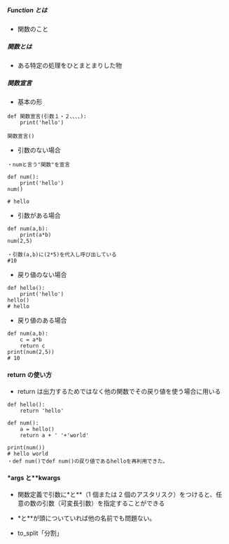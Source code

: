 ##### Function とは

- 関数のこと

##### 関数とは

- ある特定の処理をひとまとまりした物

##### 関数宣言

- 基本の形

```
def 関数宣言(引数１・２、、、、):
    print('hello')

関数宣言()

```

- 引数のない場合

```
・numと言う"関数"を宣言

def num():
    print('hello')
num()

# hello
```

- 引数がある場合

```
def num(a,b):
    print(a*b)
num(2,5)

・引数(a,b)に(2*5)を代入し呼び出している
#10
```

- 戻り値のない場合

```
def hello():
    print('hello')
hello()
# hello
```

- 戻り値のある場合

```
def num(a,b):
    c = a*b
    return c
print(num(2,5))
# 10
```

#### return の使い方

- return は出力するためではなく他の関数でその戻り値を使う場合に用いる

```
def hello():
    return 'hello'

def num():
    a = hello()
    return a + ' '+'world'

print(num())
# hello world
・def num()でdef num()の戻り値であるhelloを再利用できた。
```

#### \*args と\*\*kwargs

- 関数定義で引数に\*と\*\*（1 個または 2 個のアスタリスク）をつけると、任意の数の引数（可変長引数）を指定することができる
- \*と\*\*が頭についていれば他の名前でも問題ない。

- to_split「分割」
